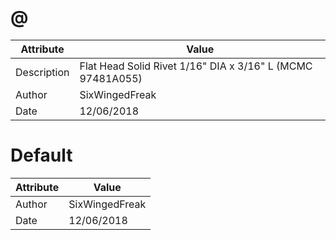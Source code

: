 # @
| Attribute | Value |
| ---  | ---     |
| Description | Flat Head Solid Rivet 1/16&quot; DIA x 3/16&quot; L (MCMC 97481A055) |
| Author | SixWingedFreak |
| Date | 12/06/2018 |
# Default
| Attribute | Value |
| ---  | ---     |
| Author | SixWingedFreak |
| Date | 12/06/2018 |
